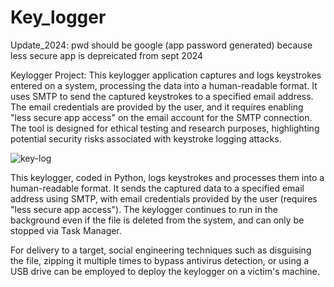 # Key_logger

Update_2024: pwd should be google (app password generated) because less secure app is depreicated from sept 2024

Keylogger Project:
This keylogger application captures and logs keystrokes entered on a system, processing the data into a human-readable format. It uses SMTP to send the captured keystrokes to a specified email address. The email credentials are provided by the user, and it requires enabling "less secure app access" on the email account for the SMTP connection. The tool is designed for ethical testing and research purposes, highlighting potential security risks associated with keystroke logging attacks.






![key-log](https://github.com/user-attachments/assets/a4b93a5a-66e2-48ec-9c09-3fe16d219205)






This keylogger, coded in Python, logs keystrokes and processes them into a human-readable format. It sends the captured data to a specified email address using SMTP, with email credentials provided by the user (requires "less secure app access"). The keylogger continues to run in the background even if the file is deleted from the system, and can only be stopped via Task Manager.

For delivery to a target, social engineering techniques such as disguising the file, zipping it multiple times to bypass antivirus detection, or using a USB drive can be employed to deploy the keylogger on a victim's machine.
